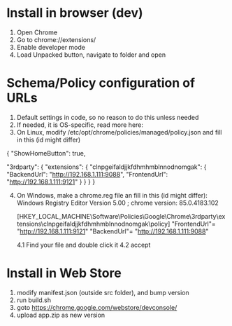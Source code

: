 Install in browser (dev)
========================
1. Open Chrome
2. Go to chrome://extensions/
3. Enable developer mode
4. Load Unpacked button, navigate to folder and open

Schema/Policy configuration of URLs
===================================
1. Default settings in code, so no reason to do this unless needed
2. If needed, it is OS-specific, read more here:
3. On Linux, modify /etc/opt/chrome/policies/managed/policy.json and fill in this (id might differ)

{
  "ShowHomeButton": true,

  "3rdparty": {
    "extensions": {
      "clnpgeifaldjjkfdhmhmblnnodnomgak": {
        "BackendUrl": "http://192.168.1.111:9088",
        "FrontendUrl": "http://192.168.1.111:9121"
      }
    }
  }
}

4. On Windows, make a chrome.reg file an fill in this (id might differ):
	Windows Registry Editor Version 5.00
	; chrome version: 85.0.4183.102

	[HKEY_LOCAL_MACHINE\Software\Policies\Google\Chrome\3rdparty\extensions\clnpgeifaldjjkfdhmhmblnnodnomgak\policy]
	"FrontendUrl"= "http://192.168.1.111:9121"
	"BackendUrl"= "http://192.168.1.111:9088"
	
	4.1 Find your file and double click it
	4.2 accept


Install in Web Store
====================
1. modify manifest.json (outside src folder), and bump version
2. run build.sh
3. goto https://chrome.google.com/webstore/devconsole/
4. upload app.zip as new version
